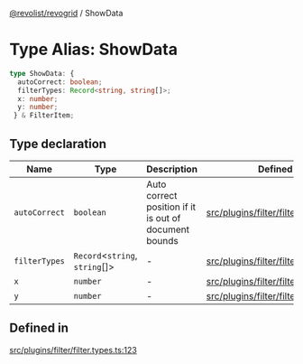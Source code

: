 [@revolist/revogrid](README.md) / ShowData

# Type Alias: ShowData

```ts
type ShowData: {
  autoCorrect: boolean;
  filterTypes: Record<string, string[]>;
  x: number;
  y: number;
 } & FilterItem;
```

## Type declaration

| Name | Type | Description | Defined in |
| ------ | ------ | ------ | ------ |
| `autoCorrect` | `boolean` | Auto correct position if it is out of document bounds | [src/plugins/filter/filter.types.ts:129](https://github.com/revolist/revogrid/blob/085a454f82e6d3229f4e3dccf86bbdacfcd5813a/src/plugins/filter/filter.types.ts#L129) |
| `filterTypes` | `Record`\<`string`, `string`[]\> | - | [src/plugins/filter/filter.types.ts:130](https://github.com/revolist/revogrid/blob/085a454f82e6d3229f4e3dccf86bbdacfcd5813a/src/plugins/filter/filter.types.ts#L130) |
| `x` | `number` | - | [src/plugins/filter/filter.types.ts:124](https://github.com/revolist/revogrid/blob/085a454f82e6d3229f4e3dccf86bbdacfcd5813a/src/plugins/filter/filter.types.ts#L124) |
| `y` | `number` | - | [src/plugins/filter/filter.types.ts:125](https://github.com/revolist/revogrid/blob/085a454f82e6d3229f4e3dccf86bbdacfcd5813a/src/plugins/filter/filter.types.ts#L125) |

## Defined in

[src/plugins/filter/filter.types.ts:123](https://github.com/revolist/revogrid/blob/085a454f82e6d3229f4e3dccf86bbdacfcd5813a/src/plugins/filter/filter.types.ts#L123)
